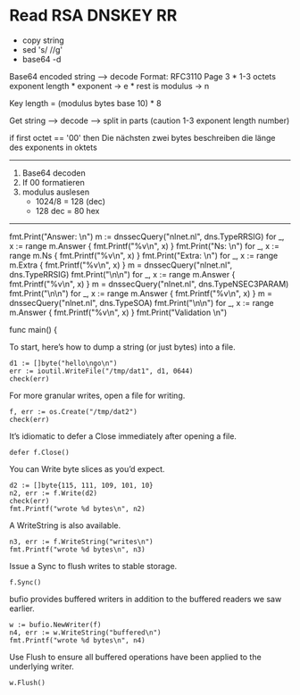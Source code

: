 # Read RSA DNSKEY RR

* copy string
* sed 's/ //g'
* base64 -d

Base64 encoded string --> decode
Format: RFC3110 Page 3
    * 1-3 octets exponent length
    * exponent -> e
    * rest is modulus -> n

Key length = (modulus bytes base 10) * 8

Get string --> decode --> split in parts (caution 1-3 exponent length number)

if first octet == '00'
then
    Die nächsten zwei bytes beschreiben die länge des exponents in oktets

**************************
1. Base64 decoden
2. If 00 formatieren
3. modulus auslesen
    - 1024/8 = 128 (dec)
    - 128 dec = 80 hex
**************************


fmt.Print("Answer: \n")
	m := dnssecQuery("nlnet.nl", dns.TypeRRSIG)
	for _, x := range m.Answer {
		fmt.Printf("%v\n", x)
	}
	fmt.Print("Ns: \n")
	for _, x := range m.Ns {
		fmt.Printf("%v\n", x)
	}
	fmt.Print("Extra: \n")
	for _, x := range m.Extra {
		fmt.Printf("%v\n", x)
	}
	m = dnssecQuery("nlnet.nl", dns.TypeRRSIG)
	fmt.Print("\n\n")
	for _, x := range m.Answer {
		fmt.Printf("%v\n", x)
	}
	m = dnssecQuery("nlnet.nl", dns.TypeNSEC3PARAM)
	fmt.Print("\n\n")
	for _, x := range m.Answer {
		fmt.Printf("%v\n", x)
	}
	m = dnssecQuery("nlnet.nl", dns.TypeSOA)
	fmt.Print("\n\n")
	for _, x := range m.Answer {
		fmt.Printf("%v\n", x)
	}
	fmt.Print("Validation \n")


func main() {

To start, here’s how to dump a string (or just bytes) into a file.
	

    d1 := []byte("hello\ngo\n")
    err := ioutil.WriteFile("/tmp/dat1", d1, 0644)
    check(err)

For more granular writes, open a file for writing.
	

    f, err := os.Create("/tmp/dat2")
    check(err)

It’s idiomatic to defer a Close immediately after opening a file.
	

    defer f.Close()

You can Write byte slices as you’d expect.
	

    d2 := []byte{115, 111, 109, 101, 10}
    n2, err := f.Write(d2)
    check(err)
    fmt.Printf("wrote %d bytes\n", n2)

A WriteString is also available.
	

    n3, err := f.WriteString("writes\n")
    fmt.Printf("wrote %d bytes\n", n3)

Issue a Sync to flush writes to stable storage.
	

    f.Sync()

bufio provides buffered writers in addition to the buffered readers we saw earlier.
	

    w := bufio.NewWriter(f)
    n4, err := w.WriteString("buffered\n")
    fmt.Printf("wrote %d bytes\n", n4)

Use Flush to ensure all buffered operations have been applied to the underlying writer.
	

    w.Flush()
